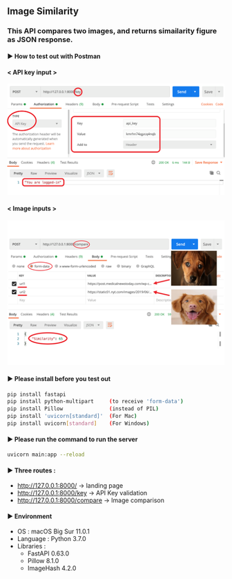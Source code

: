 ## Image Similarity

### This API compares two images, and returns simailarity figure as JSON response.

#### ▶ How to test out with Postman

#### < API key input >

![](./usage/api_key.png)

#### < Image inputs >

![](./usage/image_inputs.png)

#### ▶  Please install before you test out

```bash
pip install fastapi
pip install python-multipart     (to receive 'form-data')
pip install Pillow               (instead of PIL)
pip install 'uvicorn[standard]'  (For Mac)
pip install uvicorn[standard]    (For Windows)
```


#### ▶ Please run the command to run the server

```bash
uvicorn main:app --reload
```


#### ▶  Three routes :

  - http://127.0.0.1:8000/         -> landing page
  - http://127.0.0.1:8000/key      -> API Key validation
  - http://127.0.0.1:8000/compare  -> Image comparison
  
  
#### ▶  Environment

- OS : macOS Big Sur 11.0.1
- Language : Python 3.7.0
- Libraries :
  - FastAPI 0.63.0
  - Pillow 8.1.0
  - ImageHash 4.2.0
